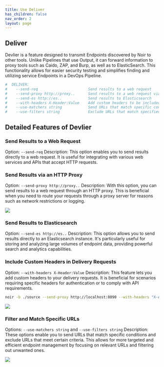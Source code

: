 ```yaml
---
title: Use Deliver
has_children: false
nav_order: 2
layout: page
---
```


## Deliver

Devlier is a feature designed to transmit Endpoints discovered by Noir to other tools. Unlike Pipelines that use Output, it can forward information to proxy tools such as Caido, ZAP, and Burp, as well as to ElasticSearch. This functionality allows for easier security testing and simplifies finding and utilizing service Endpoints in a DevOps Pipeline.

```bash
#  DELIVER:
#    --send-req                       Send results to a web request
#    --send-proxy http://proxy..      Send results to a web request via an HTTP proxy
#    --send-es http://es..            Send results to Elasticsearch
#    --with-headers X-Header:Value    Add custom headers to be included in the delivery
#    --use-matchers string            Send URLs that match specific conditions to the Deliver
#    --use-filters string             Exclude URLs that match specified conditions and send the rest to Deliver
```

## Detailed Features of Devlier

### Send Results to a Web Request

Option: `--send-req`
Description: This option enables you to send results directly to a web request. It is useful for integrating with various web services and APIs that accept HTTP requests.


### Send Results via an HTTP Proxy

Option: `--send-proxy http://proxy..`
Description: With this option, you can send results to a web request through an HTTP proxy. This is beneficial when you need to route your requests through a proxy server for reasons such as network restrictions or logging.

![](../../images/advanced/deliver-proxy.png)

### Send Results to Elasticsearch

Option: `--send-es http://es..`
Description: This option allows you to send results directly to an Elasticsearch instance. It's particularly useful for storing and analyzing large volumes of endpoint data, providing powerful search and analytics capabilities.

### Include Custom Headers in Delivery Requests

Option: `--with-headers X-Header:Value`
Description: This feature lets you add custom headers to your delivery requests. It is beneficial for scenarios requiring specific headers for authentication or to comply with API requirements.

```bash
noir -b ./source --send-proxy http://localhost:8090 --with-headers "X-API-Key: ABCD"
```

![](../../images/advanced/deliver-header.png)

### Filter and Match Specific URLs

Options: `--use-matchers string` and `--use-filters string`
Description: These options enable you to send URLs that match specific conditions and exclude URLs that meet certain criteria. This allows for more targeted and efficient endpoint management by focusing on relevant URLs and filtering out unwanted ones.

![](../../images/advanced/deliver-mf.png)